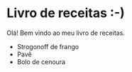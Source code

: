# Livro de receitas :-)

Olá! Bem vindo ao meu livro de receitas.

+ Strogonoff de frango
+ Pavê
+ Bolo de cenoura




